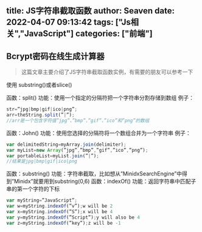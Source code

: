 title: JS字符串截取函数
author: Seaven
date: 2022-04-07 09:13:42
tags: ["Js相关","JavaScript"]
categories: ["前端"]
---
## Bcrypt密码在线生成计算器

> 这篇文章主要介绍了JS字符串截取函数实例，有需要的朋友可以参考一下

使用 substring()或者slice()

函数：split()
功能：使用一个指定的分隔符把一个字符串分割存储到数组
例子：
```javascript
str=”jpg|bmp|gif|ico|png”;
arr=theString.split(”|”);
//arr是一个包含字符值”jpg”、”bmp”、”gif”、”ico”和”png”的数组
```
函数：John()
功能：使用您选择的分隔符将一个数组合并为一个字符串
例子：
```javascript
var delimitedString=myArray.join(delimiter);
var myList=new Array(”jpg”,”bmp”,”gif”,”ico”,”png”);
var portableList=myList.join(”|”);
//结果是jpg|bmp|gif|ico|png
```
函数：substring()
功能：字符串截取，比如想从”MinidxSearchEngine”中得到”Minidx”就要用到substring(0,6)
函数：indexOf()
功能：返回字符串中匹配子串的第一个字符的下标
```javascript
var myString=”JavaScript”;
var w=myString.indexOf(”v”);w will be 2
var x=myString.indexOf(”S”);x will be 4
var y=myString.indexOf(”Script”);y will also be 4
var z=myString.indexOf(”key”);z will be -1
```

